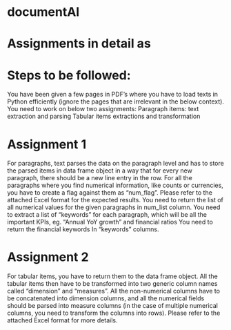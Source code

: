 # documentAI

# Assignments in detail as
# Steps to be followed:
You have been given a few pages in PDF’s where you have to load texts in Python efficiently (ignore the pages that are irrelevant in the below context).
You need to work on below two assignments:
Paragraph items: text extraction and parsing
Tabular items extractions and transformation


# Assignment 1
For paragraphs, text parses the data on the paragraph level and has to store the parsed items in data frame object in a way that for every new paragraph, there should be a new line entry in the row. 
For all the paragraphs where you find numerical information, like counts or currencies, you have to create a flag against them as “num_flag”. Please refer to the attached Excel format for the expected results. 
You need to return the list of all numerical values for the given paragraphs in num_list column.
You need to extract a list of “keywords” for each paragraph, which will be all the important KPIs, eg. “Annual YoY growth” and financial ratios  You need to return the financial keywords In “keywords” columns.


# Assignment 2
For tabular items, you have to return them to the data frame object. All the tabular items then have to be transformed into two generic column names called “dimension” and “measures”.
All the non-numerical columns have to be concatenated into dimension columns, and all the numerical fields should be parsed into measure columns (in the case of multiple numerical columns, you need to transform the columns into rows). Please refer to the attached Excel format for more details. 
